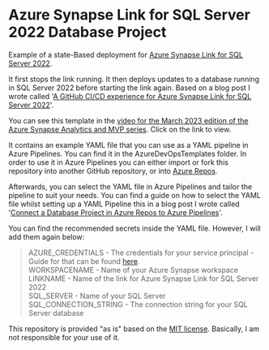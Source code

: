 # Azure Synapse Link for SQL Server 2022 Database Project

Example of a state-Based deployment for [Azure Synapse Link for SQL Server 2022](https://learn.microsoft.com/en-us/azure/synapse-analytics/synapse-link/sql-server-2022-synapse-link?WT.mc_id=DP-MVP-5004032).

It first stops the link running. It then deploys updates to a database running in SQL Server 2022 before starting the link again. Based on a blog post I wrote called '[A GitHub CI/CD experience for Azure Synapse Link for SQL Server 2022](https://www.kevinrchant.com/2022/10/20/a-complete-ci-cd-experience-for-azure-synapse-link-for-sql-server-2022/)'.

You can see this template in the [video for the March 2023 edition of the Azure Synapse Analytics and MVP series](https://www.youtube.com/watch?v=wakDmLYxSD0). Click on the link to view.

It contains an example YAML file that you can use as a YAML pipeline in Azure Pipelines. You can find it in the AzureDevOpsTemplates folder. In order to use it in Azure Pipelines you can either import or fork this repository into another GitHub repository, or into [Azure Repos](https://bit.ly/3s4uO77).

Afterwards, you can select the YAML file in Azure Pipelines and tailor the pipeline to suit your needs. You can find a guide on how to select the YAML file whilst setting up a YAML Pipeline this in a blog post I wrote called '[Connect a Database Project in Azure Repos to Azure Pipelines](https://bit.ly/3uF1Iv9)'.

You can find the recommended secrets inside the YAML file. However, I will add them again below:
  > AZURE_CREDENTIALS - The credentials for your service principal - Guide for that can be found [here](https://github.com/Azure/login/?WT.mc_id=DP-MVP-5004032).\
  WORKSPACENAME - Name of your Azure Synapse workspace \
  LINKNAME - Name of the link for Azure Synapse Link for SQL Server 2022 \
  SQL_SERVER - Name of your SQL Server \
  SQL_CONNECTION_STRING - The connection string for your SQL Server database

This repository is provided "as is" based on the [MIT license](https://opensource.org/licenses/MIT). Basically, I am not responsible for your use of it.
